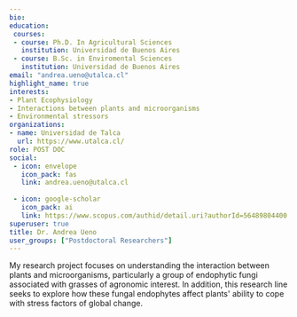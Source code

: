 ```yaml
---
bio: 
education:
 courses:
 - course: Ph.D. In Agricultural Sciences
   institution: Universidad de Buenos Aires
 - course: B.Sc. in Enviromental Sciences
   institution: Universidad de Buenos Aires  
email: "andrea.ueno@utalca.cl"
highlight_name: true
interests:
- Plant Ecophysiology
- Interactions between plants and microorganisms 
- Environmental stressors
organizations:
- name: Universidad de Talca
  url: https://www.utalca.cl/
role: POST DOC
social:
 - icon: envelope
   icon_pack: fas
   link: andrea.ueno@utalca.cl
   
 - icon: google-scholar
   icon_pack: ai
   link: https://www.scopus.com/authid/detail.uri?authorId=56489804400
superuser: true
title: Dr. Andrea Ueno
user_groups: ["Postdoctoral Researchers"]
---
```


My research project focuses on understanding the interaction between plants and microorganisms, particularly a group of endophytic fungi associated with grasses of agronomic interest. In addition, this research line seeks to explore how these fungal endophytes affect plants' ability to cope with stress factors of global change.